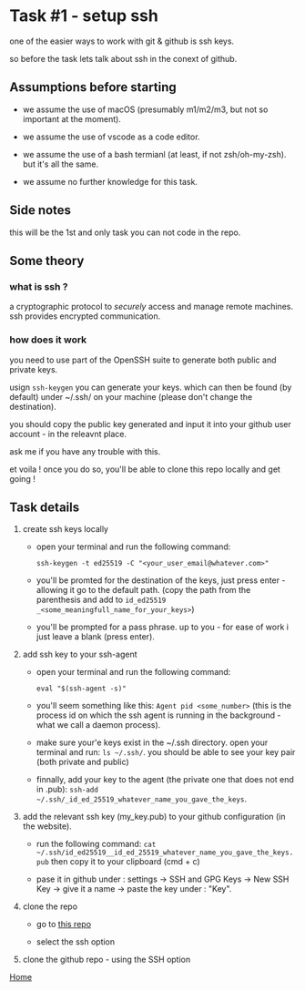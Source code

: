 # Task #1 - setup ssh

one of the easier ways to work with git & github is ssh keys.

so before the task lets talk about ssh in the conext of github.

## Assumptions before starting

- we assume the use of macOS (presumably m1/m2/m3, but not so important at the moment).

- we assume the use of vscode as a code editor.

- we assume the use of a bash termianl (at least, if not zsh/oh-my-zsh). but it's all the same.

- we assume no further knowledge for this task.

## Side notes

this will be the 1st and only task you can not code in the repo.

## Some theory

### what is ssh ?

a cryptographic protocol to *securely* access and manage remote machines. ssh provides encrypted communication.

### how does it work

you need to use part of the OpenSSH suite to generate both public and private keys.

usign `ssh-keygen` you can generate your keys. which can then be found (by default)  under ~/.ssh/ on your machine (please don't change the destination).

you should copy the public key generated and input it into your github user account - in the releavnt place. 

ask me if you have any trouble with this.

et voila ! once you do so, you'll be able to clone this repo locally and get going !

## Task details

1. create ssh keys locally

    - open your terminal and run the following command: 

        `ssh-keygen -t ed25519 -C "<your_user_email@whatever.com>"`

    - you'll be promted for the destination of the keys, just press enter - allowing it go to the default path. (copy the path from the parenthesis and add to `id_ed25519` `_<some_meaningfull_name_for_your_keys>`)

    - you'll be prompted for a pass phrase. up to you - for ease of work i just leave a blank (press enter).

2. add ssh key to your ssh-agent

    - open your terminal and run the following command: 
        
        `eval "$(ssh-agent -s)"`
    
    - you'll seem something like this: `Agent pid <some_number>` (this is the process id on which the ssh agent is running in the background - what we call a daemon process).

    - make sure your'e keys exist in the ~/.ssh directory. open your terminal and run: `ls ~/.ssh/`. you should be able to see your key pair (both private and public)

    - finnally, add your key to the agent (the private one that does not end in .pub): `ssh-add ~/.ssh/_id_ed_25519_whatever_name_you_gave_the_keys`.


3. add the relevant ssh key (my_key.pub) to your github configuration (in the website).

    - run the following command: `cat ~/.ssh/id_ed25519__id_ed_25519_whatever_name_you_gave_the_keys.pub` then copy it to your clipboard (cmd + c)

    - pase it in github under : settings -> SSH and GPG Keys -> New SSH Key -> give it a name -> paste the key under : "Key".

4. clone the repo
    - go to [this repo](https://github.com/E1Duder1no/backend-101)

    - select the ssh option
    
4. clone the github repo - using the SSH option

[Home](https://github.com/E1Duder1no/backend-101/blob/main/README.md)